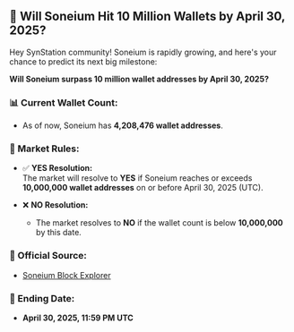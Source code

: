 ## 🎯 Will Soneium Hit 10 Million Wallets by April 30, 2025?

Hey SynStation community! Soneium is rapidly growing, and here's your chance to predict its next big milestone:

**Will Soneium surpass 10 million wallet addresses by April 30, 2025?**

### 📊 Current Wallet Count:
- As of now, Soneium has **4,208,476 wallet addresses**.

### 📜 Market Rules:
- ✅ **YES Resolution:**  
  The market will resolve to **YES** if Soneium reaches or exceeds **10,000,000 wallet addresses** on or before April 30, 2025 (UTC).

- ❌ **NO Resolution:**  
  - The market resolves to **NO** if the wallet count is below **10,000,000** by this date.

### 🔗 Official Source:
- [Soneium Block Explorer](https://soneium.blockscout.com/)

### 📅 Ending Date:
- **April 30, 2025, 11:59 PM UTC**

